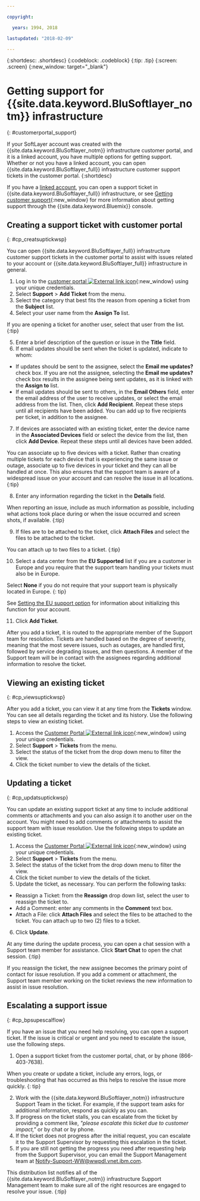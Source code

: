 ```yaml
---

copyright:

  years: 1994, 2018

lastupdated: "2018-02-09"

---
```


{:shortdesc: .shortdesc}
{:codeblock: .codeblock}
{:tip: .tip}
{:screen: .screen}
{:new_window: target="_blank"}


# Getting support for {{site.data.keyword.BluSoftlayer_notm}} infrastructure
{: #customerportal_support}

If your SoftLayer account was created with the {{site.data.keyword.BluSoftlayer_notm}} infrastructure customer portal, and it is a linked account, you have multiple options for getting support. Whether or not you have a linked account, you can open {{site.data.keyword.BluSoftlayer_full}} infrastructure customer support tickets in the customer portal.
{:shortdesc}

If you have a [linked account](/docs/account/softlayerlink.html#link_user_accounts), you can open a support ticket in {{site.data.keyword.BluSoftlayer_full}} infrastructure, or see [Getting customer support](/docs/support/index.html#getting-customer-support){:new_window} for more information about getting support through the {{site.data.keyword.Bluemix}} console.

## Creating a support ticket with customer portal
{: #cp_creatsuptickwsp}

You can open {{site.data.keyword.BluSoftlayer_full}} infrastructure customer support tickets in the customer portal to assist with issues related to your account or {{site.data.keyword.BluSoftlayer_full}} infrastructure in general.

1. Log in to the [customer portal ![External link icon](../icons/launch-glyph.svg)](https://control.softlayer.com/){:new_window} using your unique credentials.
2. Select **Support** > **Add Ticket** from the menu.
3. Select the category that best fits the reason from opening a ticket from the **Subject** list.
4. Select your user name from the **Assign To** list.<br/>

  If you are opening a ticket for another user, select that user from the list.
  {:tip}

5. Enter a brief description of the question or issue in the **Title** field.
6. If email updates should be sent when the ticket is updated, indicate to whom:
  * If updates should be sent to the assignee, select the **Email me updates?** check box. If you are not the assignee, selecting the **Email me updates?** check box results in the assignee being sent updates, as it is linked with the **Assign to** list.
  * If email updates should be sent to others, in the **Email Others** field, enter the email address of the user to receive updates, or select the email address from the list. Then, click **Add Recipient**. Repeat these steps until all recipients have been added. You can add up to five recipients per ticket, in addition to the assignee.
7. If devices are associated with an existing ticket, enter the device name in the **Associated Devices** field or select the device from the list, then click **Add Device**. Repeat these steps until all devices have been added.

  You can associate up to five devices with a ticket. Rather than creating multiple tickets for each device that is experiencing the same issue or outage, associate up to five devices in your ticket and they can all be handled at once. This also ensures that the support team is aware of a widespread issue on your account and can resolve the issue in all locations.
  {:tip}

8. Enter any information regarding the ticket in the **Details** field.

  When reporting an issue, include as much information as possible, including what actions took place during or when the issue occurred and screen shots, if available.
  {:tip}

9. If files are to be attached to the ticket, click **Attach Files** and select the files to be attached to the ticket.

  You can attach up to two files to a ticket.
  {:tip}

10. Select a data center from the **EU Supported** list if you are a customer in Europe and you require that the support team handling your tickets must also be in Europe.

  Select **None** if you do not require that your support team is physically located in Europe.
  {: tip}

  See [Setting the EU support option](/docs/customer-portal/cpmanuserprof.html#cp_seteusupported) for information about initializing this function for your account.

11. Click **Add Ticket**.

After you add a ticket, it is routed to the appropriate member of the Support team for resolution. Tickets are handled based on the degree of severity, meaning that the most severe issues, such as outages, are handled first, followed by service degrading issues, and then questions. A member of the Support team will be in contact with the assignees regarding additional information to resolve the ticket.

## Viewing an existing ticket
{: #cp_viewsuptickwsp}

After you add a ticket, you can view it at any time from the **Tickets** window. You can see all details regarding the ticket and its history. Use the following steps to view an existing ticket.

1. Access the [Customer Portal ![External link icon](../icons/launch-glyph.svg)](https://control.softlayer.com/){:new_window} using your unique credentials.
2. Select **Support** > **Tickets** from the menu.
3. Select the status of the ticket from the drop down menu to filter the view.
4. Click the ticket number to view the details of the ticket.

## Updating a ticket
{: #cp_updatsuptickwsp}

You can update an existing support ticket at any time to include additional comments or attachments and you can also assign it to another user on the account. You might need to add comments or attachments to assist the support team with issue resolution. Use the following steps to update an existing ticket.

1. Access the [Customer Portal ![External link icon](../icons/launch-glyph.svg)](https://control.softlayer.com/){:new_window} using your unique credentials.
2. Select **Support** > **Tickets** from the menu.
3. Select the status of the ticket from the drop down menu to filter the view.
4. Click the ticket number to view the details of the ticket.
5. Update the ticket, as necessary. You can perform the following tasks:
  * Reassign a Ticket: from the **Reassign** drop down list, select the user to reassign the ticket to.   
  * Add a Comment: enter any comments in the **Comment** text box.
  * Attach a File: click **Attach Files** and select the files to be attached to the ticket. You can attach up to two (2) files to a ticket.
6. Click **Update**.

  At any time during the update process, you can open a chat session with a Support team member for assistance. Click **Start Chat** to open the chat session.
  {:tip}

If you reassign the ticket, the new assignee becomes the primary point of contact for issue resolution. If you add a comment or attachment, the Support team member working on the ticket reviews the new information to assist in issue resolution.

## Escalating a support issue
{: #cp_bpsupescalflow}

If you have an issue that you need help resolving, you can open a support ticket.  If the issue is critical or urgent and you need to escalate the issue, use the following steps.

1. Open a support ticket from the customer portal, chat, or by phone (866-403-7638).

  When you create or update a ticket, include any errors, logs, or troubleshooting that has occurred as this helps to resolve the issue more quickly.
  {: tip}

2. Work with the {{site.data.keyword.BluSoftlayer_notm}} infrastructure Support Team in the ticket.  For example, if the support team asks for additional information, respond as quickly as you can.
3. If progress on the ticket stalls, you can escalate from the ticket by providing a comment like, *"please escalate this ticket due to customer impact,"* or by chat or by phone.
4. If the ticket does not progress after the initial request, you can escalate it to the Support Supervisor by requesting this escalation in the ticket.
5. If you are still not getting the progress you need after requesting help from the Support Supervisor, you can email the Support Management team at Notify-Support-WW@wwpdl.vnet.ibm.com.

This distribution list notifies all of the {{site.data.keyword.BluSoftlayer_notm}} infrastructure Support Management team to make sure all of the right resources are engaged to resolve your issue.
{:tip}
